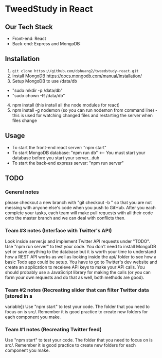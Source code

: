 # TweedStudy in React

## Our Tech Stack
 - Front-end: React
 - Back-end: Express and MongoDB

## Installation
1. ```git clone https://github.com/dphuang2/tweedstudy-react.git```
2. Install MongoDB https://docs.mongodb.com/manual/installation/
3. Setup MongoDB to use /data/db
 - "sudo mkdir -p /data/db"
 - "sudo chown -R <your username> /data/db"
4. npm install (this install all the node modules for react)
5. npm install -g nodemon (so you can run nodemon from command line) - this is
   used for watching changed files and restarting the server when files change

## Usage
- To start the front-end react server: "npm start"
- To start MongoDB database: "npm run db" <-- You must start your database
  before you start your server...duh
- To start the back-end express server: "npm run server"

## TODO

### General notes
please checkout a new branch with "git checkout -b <branch name>" so that you
are not messing with anyone else's code when you push to GitHub. After you each
complete your tasks, each team will make pull requests with all their code onto
the master branch and we can deal with conflicts then.

### Team #3 notes (Interface with Twitter's API)
Look inside server.js and implement Twitter API requests under "TODO". Use "npm
run server" to test your code. You don't need to install MongoDB yet or save
anything to the database but it is worth your time to understand how a REST API
works as well as looking inside the api/ folder to see how a basic Todo app
could be setup. You have to go to Twitter's dev website and create an
application to receieve API keys to make your API calls. You should probably use
a JavaScript library for making the calls (or you can form your own requests and
do that as well, both methods are good).

### Team #2 notes (Recreating slider that can filter Twitter data [stored in a
variable])
Use "npm start" to test your code. The folder that you need to focus on is src/.
Remember it is good practice to create new folders for each component you make.

### Team #1 notes (Recreating Twitter feed)
Use "npm start" to test your code. The folder that you need to focus on is src/.
Remember it is good practice to create new folders for each component you make.
